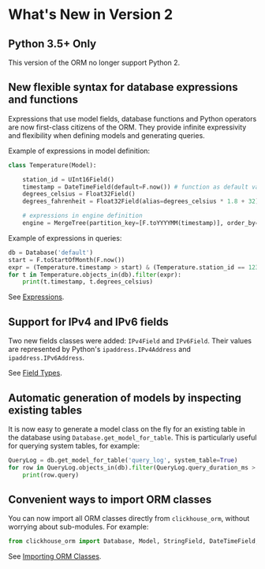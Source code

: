 What's New in Version 2
=======================

## Python 3.5+ Only

This version of the ORM no longer support Python 2.

## New flexible syntax for database expressions and functions

Expressions that use model fields, database functions and Python operators are now first-class citizens of the ORM. They provide infinite expressivity and flexibility when defining models and generating queries.

Example of expressions in model definition:
```python
class Temperature(Model):

    station_id = UInt16Field()
    timestamp = DateTimeField(default=F.now()) # function as default value
    degrees_celsius = Float32Field()
    degrees_fahrenheit = Float32Field(alias=degrees_celsius * 1.8 + 32) # expression as field alias

    # expressions in engine definition
    engine = MergeTree(partition_key=[F.toYYYYMM(timestamp)], order_by=[station_id, timestamp])
```

Example of expressions in queries:
```python
db = Database('default')
start = F.toStartOfMonth(F.now())
expr = (Temperature.timestamp > start) & (Temperature.station_id == 123) & (Temperature.degrees_celsius > 30)
for t in Temperature.objects_in(db).filter(expr):
    print(t.timestamp, t.degrees_celsius)
```

See [Expressions](expressions.md).

## Support for IPv4 and IPv6 fields

Two new fields classes were added: `IPv4Field` and `IPv6Field`. Their values are represented by Python's `ipaddress.IPv4Address` and `ipaddress.IPv6Address`.

See [Field Types](field_types.md).

## Automatic generation of models by inspecting existing tables

It is now easy to generate a model class on the fly for an existing table in the database using `Database.get_model_for_table`. This is particularly useful for querying system tables, for example:
```python
QueryLog = db.get_model_for_table('query_log', system_table=True)
for row in QueryLog.objects_in(db).filter(QueryLog.query_duration_ms > 10000):
    print(row.query)
```

## Convenient ways to import ORM classes

You can now import all ORM classes directly from `clickhouse_orm`, without worrying about sub-modules. For example:
```python
from clickhouse_orm import Database, Model, StringField, DateTimeField, MergeTree
```
See [Importing ORM Classes](importing_orm_classes.md).

